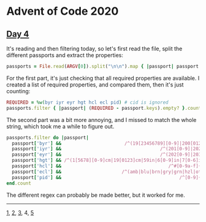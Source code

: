 # Advent of Code 2020

## [Day 4](http://adventofcode.com/2020/day/4)

It's reading and then filtering today, so let's first read the file, split the different passports and extract the properties:

```ruby
passports = File.read(ARGV[0]).split("\n\n").map { |passport| passport.split(/[\n\s]/).to_h { |prop| prop.split(/:/) } }
```

For the first part, it's just checking that all required properties are available. I created a list of required properties, and compared them, then it's just counting:

```ruby
REQUIRED = %w(byr iyr eyr hgt hcl ecl pid) # cid is ignored
passports.filter { |passport| (REQUIRED - passport.keys).empty? }.count
```

The second part was a bit more annoying, and I missed to match the whole string, which took me a while to figure out.

```ruby
passports.filter do |passport|
  passport['byr'] &&                       /^(19[23456789][0-9]|200[012])$/.match(passport['byr']) &&
  passport['iyr'] &&                                    /^(201[0-9]|2020)$/.match(passport['iyr']) &&
  passport['eyr'] &&                                    /^(202[0-9]|2030)$/.match(passport['eyr']) &&
  passport['hgt'] && /^(1[5678][0-9]cm|19[0123]cm|59in|6[0-9]in|7[0-6]in)$/.match(passport['hgt']) &&
  passport['hcl'] &&                                       /^#[0-9a-f]{6}$/.match(passport['hcl']) &&
  passport['ecl'] &&                      /^(amb|blu|brn|gry|grn|hzl|oth)$/.match(passport['ecl']) &&
  passport['pid'] &&                                           /^[0-9]{9}$/.match(passport['pid'])
end.count
```

The different regex can probably be made better, but it worked for me.

- - -
[1](day01.md), [2](day02.md), [3](day03.md), 4, [5](day05.md)

